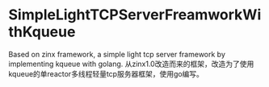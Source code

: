 # SimpleLightTCPServerFreamworkWithKqueue
Based on zinx framework, a simple light tcp server framework by implementing kqueue with golang. 从zinx1.0改造而来的框架，改造为了使用kqueue的单reactor多线程轻量tcp服务器框架，使用go编写。
